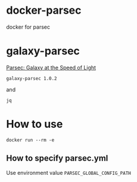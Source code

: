 # docker-parsec
docker for parsec

# galaxy-parsec

[Parsec: Galaxy at the Speed of Light](https://github.com/galaxy-iuc/parsec)

```
galaxy-parsec 1.0.2
```

and

```
jq
```

# How to use

```
docker run --rm -e
```

## How to specify parsec.yml

Use environment value `PARSEC_GLOBAL_CONFIG_PATH`

